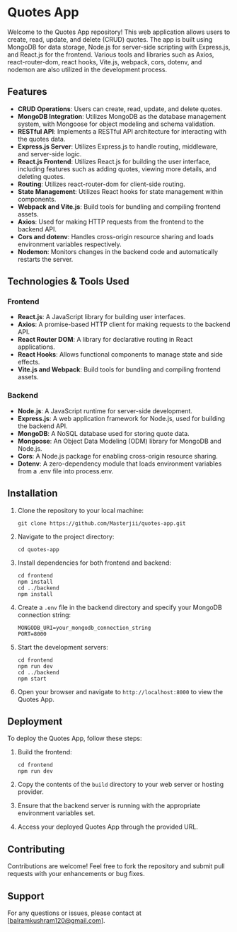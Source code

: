 
# Quotes App

Welcome to the Quotes App repository! This web application allows users to create, read, update, and delete (CRUD) quotes. The app is built using MongoDB for data storage, Node.js for server-side scripting with Express.js, and React.js for the frontend. Various tools and libraries such as Axios, react-router-dom, react hooks, Vite.js, webpack, cors, dotenv, and nodemon are also utilized in the development process.

## Features

- **CRUD Operations**: Users can create, read, update, and delete quotes.
- **MongoDB Integration**: Utilizes MongoDB as the database management system, with Mongoose for object modeling and schema validation.
- **RESTful API**: Implements a RESTful API architecture for interacting with the quotes data.
- **Express.js Server**: Utilizes Express.js to handle routing, middleware, and server-side logic.
- **React.js Frontend**: Utilizes React.js for building the user interface, including features such as adding quotes, viewing more details, and deleting quotes.
- **Routing**: Utilizes react-router-dom for client-side routing.
- **State Management**: Utilizes React hooks for state management within components.
- **Webpack and Vite.js**: Build tools for bundling and compiling frontend assets.
- **Axios**: Used for making HTTP requests from the frontend to the backend API.
- **Cors and dotenv**: Handles cross-origin resource sharing and loads environment variables respectively.
- **Nodemon**: Monitors changes in the backend code and automatically restarts the server.

## Technologies & Tools Used

### Frontend
- **React.js**: A JavaScript library for building user interfaces.
- **Axios**: A promise-based HTTP client for making requests to the backend API.
- **React Router DOM**: A library for declarative routing in React applications.
- **React Hooks**: Allows functional components to manage state and side effects.
- **Vite.js and Webpack**: Build tools for bundling and compiling frontend assets.

### Backend
- **Node.js**: A JavaScript runtime for server-side development.
- **Express.js**: A web application framework for Node.js, used for building the backend API.
- **MongoDB**: A NoSQL database used for storing quote data.
- **Mongoose**: An Object Data Modeling (ODM) library for MongoDB and Node.js.
- **Cors**: A Node.js package for enabling cross-origin resource sharing.
- **Dotenv**: A zero-dependency module that loads environment variables from a .env file into process.env.

## Installation

1. Clone the repository to your local machine:

    ```
    git clone https://github.com/Masterjii/quotes-app.git
    ```

2. Navigate to the project directory:

    ```
    cd quotes-app
    ```

3. Install dependencies for both frontend and backend:

    ```
    cd frontend
    npm install
    cd ../backend
    npm install
    ```

4. Create a `.env` file in the backend directory and specify your MongoDB connection string:

    ```
    MONGODB_URI=your_mongodb_connection_string
    PORT=8000
    ```

5. Start the development servers:

    ```
    cd frontend
    npm run dev
    cd ../backend
    npm start
    ```

6. Open your browser and navigate to `http://localhost:8000` to view the Quotes App.

## Deployment

To deploy the Quotes App, follow these steps:

1. Build the frontend:

    ```
    cd frontend
    npm run dev
    ```

2. Copy the contents of the `build` directory to your web server or hosting provider.

3. Ensure that the backend server is running with the appropriate environment variables set.

4. Access your deployed Quotes App through the provided URL.

## Contributing

Contributions are welcome! Feel free to fork the repository and submit pull requests with your enhancements or bug fixes.

## Support

For any questions or issues, please contact at [balramkushram120@gmail.com].

